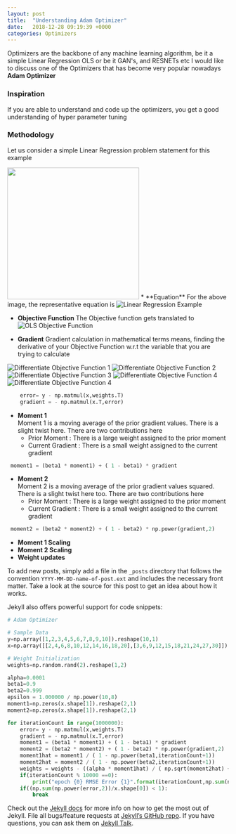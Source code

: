 ```yaml
---
layout: post
title:  "Understanding Adam Optimizer"
date:   2018-12-28 09:19:39 +0000
categories: Optimizers
---
```


Optimizers are the backbone of any machine learning algorithm, be it a simple Linear Regression OLS or be it GAN's, and RESNETs etc
I would like to discuss one of the  Optimizers that has become very popular nowadays **Adam Optimizer**

### Inspiration
If you are able to understand and code up the optimizers, you get a good understanding of hyper parameter tuning

### Methodology

Let us consider a simple Linear Regression problem statement for this example

<img height="300" width="300" src="https://upload.wikimedia.org/wikipedia/commons/thumb/3/3a/Linear_regression.svg/1280px-Linear_regression.svg.png">
 * **Equation**
For the above image, the representative equation is 
<img src="https://latex.codecogs.com/svg.latex?\Large&space;y=w.x" title="Linear Regression Example"/>

 * **Objective Function**
The Objective function gets translated to <img src="https://latex.codecogs.com/svg.latex?\Large&space;\min\sum_{i}^{n}{(y_i-wx_i)}^2" title="OLS Objective Function"/> <br/>

 *  **Gradient**
Gradient calculation in mathematical terms means, finding the derivative of your Objective Function w.r.t the variable that you are trying to calculate
<img src="https://latex.codecogs.com/svg.latex?\Large&space;Gradient=\frac{d}{dw}\min\sum_{i}^{n}{(y_i-wx_i)}^2" title="Differentiate Objective Function 1"/>
<img src="https://latex.codecogs.com/svg.latex?\Large&space;\frac{d}{dw}\min{(y-w.x)}^2" title="Differentiate Objective Function 2"/>
<img src="https://latex.codecogs.com/svg.latex?\Large&space;2{(y-wx)}\frac{d}{dw}{-w.x}" title="Differentiate Objective Function 3"/>
<img src="https://latex.codecogs.com/svg.latex?\Large&space;If\hspaceE={(y-wx)}" title="Differentiate Objective Function 4"/>
<img src="https://latex.codecogs.com/svg.latex?\Large&space;Gradient\hspace=\hspace-2Ex" title="Differentiate Objective Function 4"/>

```python
    error= y - np.matmul(x,weights.T)
    gradient = - np.matmul(x.T,error)
```
* **Moment 1** <br/>
Moment 1 is a moving average of the prior gradient values. There is a slight twist here. There are two contributions here
  * Prior Moment : There is a large weight assigned to the prior moment
  * Current Gradient : There is a small weight assigned to the current gradient
  
``` python
 moment1 = (beta1 * moment1) + ( 1 - beta1) * gradient
```

* **Moment 2** <br/>
Moment 2 is a moving average of the prior gradient values squared. There is a slight twist here too. There are two contributions here
  * Prior Moment : There is a large weight assigned to the prior moment
  * Current Gradient : There is a small weight assigned to the current gradient

``` python
 moment2 = (beta2 * moment2) + ( 1 - beta2) * np.power(gradient,2)
```

 *  **Moment 1 Scaling**
 *  **Moment 2 Scaling**
 *  **Weight updates**
 

To add new posts, simply add a file in the `_posts` directory that follows the convention `YYYY-MM-DD-name-of-post.ext` and includes the necessary front matter. Take a look at the source for this post to get an idea about how it works.

Jekyll also offers powerful support for code snippets:

``` python
# Adam Optimizer

# Sample Data
y=np.array([1,2,3,4,5,6,7,8,9,10]).reshape(10,1)
x=np.array([[2,4,6,8,10,12,14,16,18,20],[3,6,9,12,15,18,21,24,27,30]]).reshape(10,2)

# Weight Initialization
weights=np.random.rand(2).reshape(1,2)

alpha=0.0001
beta1=0.9
beta2=0.999
epsilon = 1.000000 / np.power(10,8)
moment1=np.zeros(x.shape[1]).reshape(2,1)
moment2=np.zeros(x.shape[1]).reshape(2,1)

for iterationCount in range(1000000):
    error= y - np.matmul(x,weights.T)
    gradient = - np.matmul(x.T,error)
    moment1 = (beta1 * moment1) + ( 1 - beta1) * gradient
    moment2 = (beta2 * moment2) + ( 1 - beta2) * np.power(gradient,2)
    moment1hat = moment1 / ( 1 - np.power(beta1,iterationCount+1))
    moment2hat = moment2 / ( 1 - np.power(beta2,iterationCount+1))
    weights = weights - ((alpha * moment1hat) / ( np.sqrt(moment2hat) + epsilon )).T
    if(iterationCount % 10000 ==0):
        print("epoch {0} RMSE Error {1}".format(iterationCount,np.sum(np.power(error,2))/x.shape[0]))
    if((np.sum(np.power(error,2))/x.shape[0]) < 1):
        break
```

Check out the [Jekyll docs][jekyll-docs] for more info on how to get the most out of Jekyll. File all bugs/feature requests at [Jekyll’s GitHub repo][jekyll-gh]. If you have questions, you can ask them on [Jekyll Talk][jekyll-talk].

[jekyll-docs]: https://jekyllrb.com/docs/home
[jekyll-gh]:   https://github.com/jekyll/jekyll
[jekyll-talk]: https://talk.jekyllrb.com/
